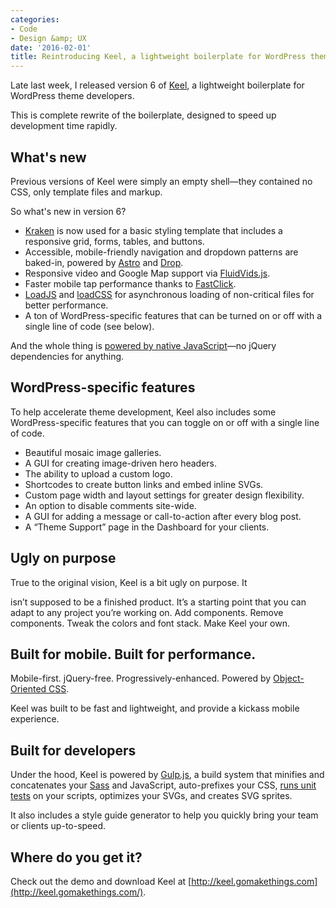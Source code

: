 ```yaml
---
categories:
- Code
- Design &amp; UX
date: '2016-02-01'
title: Reintroducing Keel, a lightweight boilerplate for WordPress theme developers
---
```


Late last week, I released version 6 of [Keel](http://keel.gomakethings.com/), a lightweight boilerplate for WordPress theme developers.

This is complete rewrite of the boilerplate, designed to speed up development time rapidly.

<!--more-->

## What's new

Previous versions of Keel were simply an empty shell&mdash;they contained no CSS, only template files and markup.

So what's new in version 6?

- [Kraken](http://cferdinandi.github.io/kraken/) is now used for a basic styling template that includes a responsive grid, forms, tables, and buttons.
- Accessible, mobile-friendly navigation and dropdown patterns are baked-in, powered by [Astro](https://github.com/cferdinandi/astro) and [Drop](https://github.com/cferdinandi/drop).
- Responsive video and Google Map support via [FluidVids.js](https://github.com/toddmotto/fluidvids).
- Faster mobile tap performance thanks to [FastClick](https://github.com/ftlabs/fastclick).
- [LoadJS](https://github.com/filamentgroup/loadJS) and [loadCSS](https://github.com/filamentgroup/loadCSS) for asynchronous loading of non-critical files for better performance.
- A ton of WordPress-specific features that can be turned on or off with a single line of code (see below).

And the whole thing is [powered by native JavaScript](/ditching-jquery/)&mdash;no jQuery dependencies for anything.

## WordPress-specific features

To help accelerate theme development, Keel also includes some WordPress-specific features that you can toggle on or off with a single line of code.

- Beautiful mosaic image galleries.
- A GUI for creating image-driven hero headers.
- The ability to upload a custom logo.
- Shortcodes to create button links and embed inline SVGs.
- Custom page width and layout settings for greater design flexibility.
- An option to disable comments site-wide.
- A GUI for adding a message or call-to-action after every blog post.
- A “Theme Support” page in the Dashboard for your clients.

## Ugly on purpose

True to the original vision, Keel is a bit ugly on purpose. It

isn’t supposed to be a finished product. It’s a starting point that you can adapt to any project you’re working on. Add components. Remove components. Tweak the colors and font stack. Make Keel your own.

## Built for mobile. Built for performance.

Mobile-first. jQuery-free. Progressively-enhanced. Powered by [Object-Oriented CSS](http://www.slideshare.net/stubbornella/object-oriented-css).

Keel was built to be fast and lightweight, and provide a kickass mobile experience.

## Built for developers

Under the hood, Keel is powered by [Gulp.js](http://gulpjs.com/), a build system that minifies and concatenates your [Sass](http://sass-lang.com/) and JavaScript, auto-prefixes your CSS, [runs unit tests](http://jasmine.github.io/) on your scripts, optimizes your SVGs, and creates SVG sprites.

It also includes a style guide generator to help you quickly bring your team or clients up-to-speed.

## Where do you get it?

Check out the demo and download Keel at [http://keel.gomakethings.com](http://keel.gomakethings.com/).